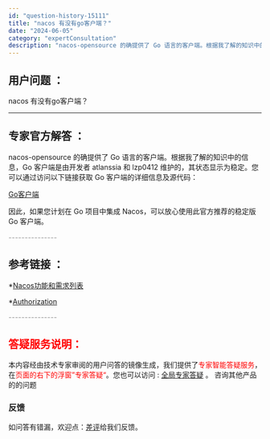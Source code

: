 ```yaml
---
id: "question-history-15111"
title: "nacos 有没有go客户端？"
date: "2024-06-05"
category: "expertConsultation"
description: "nacos-opensource 的确提供了 Go 语言的客户端。根据我了解的知识中的信息，Go 客户端是由开发者 atlanssia 和 lzp0412 维护的，其状态显示为稳定。您可以通过访问以下链接获取 Go 客户端的详细信息及源代码：[Go客户端](https://github.com/na"
---
```


## 用户问题 ： 
 nacos 有没有go客户端？  

---------------
## 专家官方解答 ：

nacos-opensource 的确提供了 Go 语言的客户端。根据我了解的知识中的信息，Go 客户端是由开发者 atlanssia 和 lzp0412 维护的，其状态显示为稳定。您可以通过访问以下链接获取 Go 客户端的详细信息及源代码：

[Go客户端](https://github.com/nacos-group/nacos-sdk-go)

因此，如果您计划在 Go 项目中集成 Nacos，可以放心使用此官方推荐的稳定版 Go 客户端。


<font color="#949494">---------------</font> 


## 参考链接 ：

*[Nacos功能和需求列表](https://nacos.io/docs/latest/archive/feature-list)
 
 *[Authorization](https://nacos.io/docs/latest/guide/user/auth)


 <font color="#949494">---------------</font> 
 


## <font color="#FF0000">答疑服务说明：</font> 

本内容经由技术专家审阅的用户问答的镜像生成，我们提供了<font color="#FF0000">专家智能答疑服务</font>，在<font color="#FF0000">页面的右下的浮窗”专家答疑“</font>。您也可以访问 : [全局专家答疑](https://answer.opensource.alibaba.com/docs/intro) 。 咨询其他产品的的问题

### 反馈
如问答有错漏，欢迎点：[差评](https://ai.nacos.io/user/feedbackByEnhancerGradePOJOID?enhancerGradePOJOId=15123)给我们反馈。
